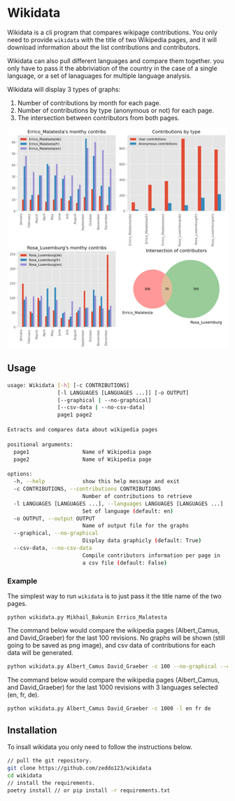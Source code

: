 # Wikidata
Wikidata is a cli program that compares wikipage contributions. You only
need to provide `wikidata` with the title of two Wikipedia pages, and it will
download information about the list contributions and contributors.

Wikidata can also pull different languages and compare them together.
you only have to pass it the abbriviation of the country in the case 
of a single language, or a set of lanaguages for multiple language analysis.

Wikidata will display 3 types of graphs:
1. Number of contributions by month for each page.
2. Number of contributions by type (anonymous or not) for each page.
3. The intersection between contributors from both pages.

![alt text](https://github.com/zeddo123/wikidata/blob/master/image.png?raw=true)

## Usage
```sh
usage: Wikidata [-h] [-c CONTRIBUTIONS]
                [-l LANGUAGES [LANGUAGES ...]] [-o OUTPUT]
                [--graphical | --no-graphical]
                [--csv-data | --no-csv-data]
                page1 page2

Extracts and compares data about wikipedia pages

positional arguments:
  page1                 Name of Wikipedia page
  page2                 Name of Wikipedia page

options:
  -h, --help            show this help message and exit
  -c CONTRIBUTIONS, --contributions CONTRIBUTIONS
                        Number of contributions to retrieve
  -l LANGUAGES [LANGUAGES ...], --languages LANGUAGES [LANGUAGES ...]
                        Set of language (default: en)
  -o OUTPUT, --output OUTPUT
                        Name of output file for the graphs
  --graphical, --no-graphical
                        Display data graphicly (default: True)
  --csv-data, --no-csv-data
                        Compile contributors information per page in
                        a csv file (default: False)
```
### Example
The simplest way to run `wikidata` is to just pass it the title name of the two pages.
```
python wikidata.py Mikhail_Bakunin Errico_Malatesta
```

The command below would compare the wikipedia pages (Albert_Camus, and David_Graeber) for the last 
100 revisions. No graphs will be shown (still going to be saved as png image), and csv
data of contributions for each data will be generated.
```sh 
python wikidata.py Albert_Camus David_Graeber -c 100 --no-graphical --csv-data
```

The command below would compare the wikipedia pages (Albert_Camus, and David_Graeber) for the last 
1000 revisions with 3 languages selected (en, fr, de).
```sh 
python wikidata.py Albert_Camus David_Graeber -c 1000 -l en fr de
```

## Installation
To insall wikidata you only need to follow the instructions below.
```sh
// pull the git repository.
git clone https://github.com/zeddo123/wikidata
cd wikidata
// install the requirements.
poetry install // or pip install -r requirements.txt
```
